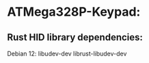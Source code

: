# ATMega328P-Keypad:

## Rust HID library dependencies:

Debian 12: libudev-dev librust-libudev-dev
